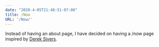 ```yaml
---
date: "2020-4-05T21:48:51-07:00"
title: /Now
URL: '/Now/'
---
```


Instead of having an about page, I have decided on having a /now page inspired by [Derek Sivers](https://nownownow.com/about). 






